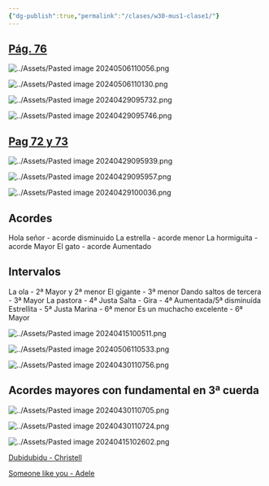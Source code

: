 ```yaml
---
{"dg-publish":true,"permalink":"/clases/w30-mus1-clase1/"}
---
```



<div class="slide">

## [Pág. 76](https://www.blinklearning.com/v/1714044658/theme_tmpux/launch.php?theme=tmpux#activity/4239478/65132334/421303522)

</div>
<div class="slide">

![../Assets/Pasted image 20240506110056.png](/img/user/Assets/Pasted%20image%2020240506110056.png)

</div>
<div class="slide">

![../Assets/Pasted image 20240506110130.png](/img/user/Assets/Pasted%20image%2020240506110130.png)

</div>
<div class="slide">

![../Assets/Pasted image 20240429095732.png](/img/user/Assets/Pasted%20image%2020240429095732.png)

</div>
<div class="slide">

![../Assets/Pasted image 20240429095746.png](/img/user/Assets/Pasted%20image%2020240429095746.png)

</div>
<div class="slide">

## [Pag 72 y 73](https://www.blinklearning.com/v/1714044658/theme_tmpux/launch.php?theme=tmpux#activity/4239478/65132334/421303522)

</div>
<div class="slide">

![../Assets/Pasted image 20240429095939.png](/img/user/Assets/Pasted%20image%2020240429095939.png)

</div>
<div class="slide">

![../Assets/Pasted image 20240429095957.png](/img/user/Assets/Pasted%20image%2020240429095957.png)

</div>
<div class="slide">

![../Assets/Pasted image 20240429100036.png](/img/user/Assets/Pasted%20image%2020240429100036.png)

</div>
<div class="slide">

## Acordes

Hola señor - acorde disminuido
La estrella - acorde menor
La hormiguita - acorde Mayor
El gato - acorde Aumentado

</div>
<div class="slide">

## Intervalos

La ola - 2ª Mayor y 2ª menor
El gigante - 3ª menor
Dando saltos de tercera - 3ª Mayor
La pastora - 4ª Justa
Salta - Gira - 4ª Aumentada/5ª disminuída
Estrellita - 5ª Justa
Marina - 6ª menor
Es un muchacho excelente - 6ª Mayor

</div>
<div class="slide">

![../Assets/Pasted image 20240415100511.png](/img/user/Assets/Pasted%20image%2020240415100511.png)

</div>
<div class="slide">

![../Assets/Pasted image 20240506110533.png](/img/user/Assets/Pasted%20image%2020240506110533.png)

</div>
<div class="slide">

![../Assets/Pasted image 20240430110756.png](/img/user/Assets/Pasted%20image%2020240430110756.png)

</div>
<div class="slide">

## Acordes mayores con fundamental en 3ª cuerda

![../Assets/Pasted image 20240430110705.png](/img/user/Assets/Pasted%20image%2020240430110705.png)

</div>
<div class="slide">

![../Assets/Pasted image 20240430110724.png](/img/user/Assets/Pasted%20image%2020240430110724.png)

</div>
<div class="slide">

![../Assets/Pasted image 20240415102602.png](/img/user/Assets/Pasted%20image%2020240415102602.png)

</div>
<div class="slide">

[Dubidubidu - Christell](https://tabs.ultimate-guitar.com/user/tab/view?h=3J5Eu6dcT3STeidqe3Y1zdGE)

</div>
<div class="slide">

[Someone like you - Adele](https://tabs.ultimate-guitar.com/tab/adele/someone-like-you-chords-1006040)

</div>